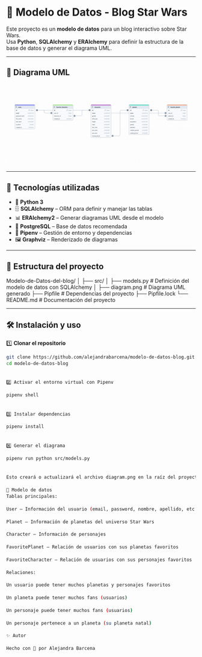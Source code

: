 # 🌌 Modelo de Datos - Blog Star Wars

Este proyecto es un **modelo de datos** para un blog interactivo sobre Star Wars.  
Usa **Python**, **SQLAlchemy** y **ERAlchemy** para definir la estructura de la base de datos y generar el diagrama UML.

---

## 📸 Diagrama UML

![ER Diagram](./diagram.png)

---

## 🚀 Tecnologías utilizadas

- 🐍 **Python 3**
- 🗄️ **SQLAlchemy** – ORM para definir y manejar las tablas
- 📊 **ERAlchemy2** – Generar diagramas UML desde el modelo
- 🐘 **PostgreSQL** – Base de datos recomendada
- 🌿 **Pipenv** – Gestión de entorno y dependencias
- 🖼 **Graphviz** – Renderizado de diagramas

---

## 📂 Estructura del proyecto

Modelo-de-Datos-del-blog/
│
├── src/
│ ├── models.py # Definición del modelo de datos con SQLAlchemy
│
├── diagram.png # Diagrama UML generado
├── Pipfile # Dependencias del proyecto
├── Pipfile.lock
└── README.md # Documentación del proyecto


---

## 🛠 Instalación y uso

1️⃣ **Clonar el repositorio**
```bash
git clone https://github.com/alejandrabarcena/modelo-de-datos-blog.git
cd modelo-de-datos-blog


2️⃣ Activar el entorno virtual con Pipenv

pipenv shell


3️⃣ Instalar dependencias

pipenv install


4️⃣ Generar el diagrama

pipenv run python src/models.py


Esto creará o actualizará el archivo diagram.png en la raíz del proyecto.

🧩 Modelo de datos
Tablas principales:

User – Información del usuario (email, password, nombre, apellido, etc.)

Planet – Información de planetas del universo Star Wars

Character – Información de personajes

FavoritePlanet – Relación de usuarios con sus planetas favoritos

FavoriteCharacter – Relación de usuarios con sus personajes favoritos

Relaciones:

Un usuario puede tener muchos planetas y personajes favoritos

Un planeta puede tener muchos fans (usuarios)

Un personaje puede tener muchos fans (usuarios)

Un personaje pertenece a un planeta (su planeta natal)

✨ Autor

Hecho con 💙 por Alejandra Barcena
